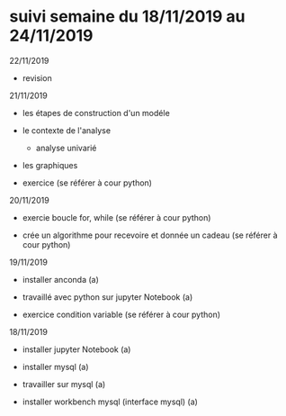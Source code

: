 # suivi semaine du 18/11/2019 au 24/11/2019

22/11/2019
 
- revision

21/11/2019

- les étapes de construction d'un modéle 

- le contexte de l'analyse

	- analyse univarié

- les graphiques

- exercice (se référer à cour python)


20/11/2019

- exercie boucle for, while (se référer à cour python)

- crée un algorithme pour recevoire et donnée un cadeau (se référer à cour python)


19/11/2019

- installer anconda (a)

- travaillé avec python sur jupyter Notebook (a)

- exercice condition variable (se référer à cour python)

18/11/2019

- installer jupyter Notebook (a)

- installer mysql (a)

- travailler sur mysql (a)

- installer workbench mysql (interface mysql) (a)
